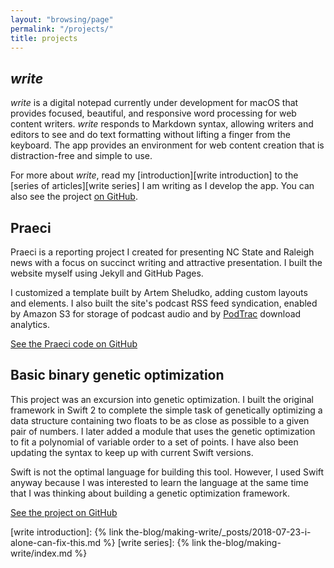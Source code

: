 ```yaml
---
layout: "browsing/page"
permalink: "/projects/"
title: projects
---
```


## *write*

*write* is a digital notepad currently under development for macOS that provides focused, beautiful, and responsive word processing for web content writers. *write* responds to Markdown syntax, allowing writers and editors to see and do text formatting without lifting a finger from the keyboard. The app provides an environment for web content creation that is distraction-free and simple to use.

For more about *write*, read my [introduction][write introduction] to the [series of articles][write series] I am writing as I develop the app. You can also see the project [on GitHub](https://github.com/CarterPape/write).

## Praeci

Praeci is a reporting project I created for presenting NC State and Raleigh news with a focus on succinct writing and attractive presentation. I built the website myself using Jekyll and GitHub Pages.

I customized a template built by Artem Sheludko, adding custom layouts and elements. I also built the site's podcast RSS feed syndication, enabled by Amazon S3 for storage of podcast audio and by [PodTrac](http://analytics.podtrac.com) download analytics.

[See the Praeci code on GitHub](https://github.com/Praeci/praeci.github.io)

## Basic binary genetic optimization

This project was an excursion into genetic optimization. I built the original framework in Swift 2 to complete the simple task of genetically optimizing a data structure containing two floats to be as close as possible to a given pair of numbers. I later added a module that uses the genetic optimization to fit a polynomial of variable order to a set of points. I have also been updating the syntax to keep up with current Swift versions.

Swift is not the optimal language for building this tool. However, I used Swift anyway because I was interested to learn the language at the same time that I was thinking about building a genetic optimization framework.

[See the project on GitHub](https://github.com/CarterPape/Basic-binary-genetic-optimization)


[write introduction]: {% link the-blog/making-write/_posts/2018-07-23-i-alone-can-fix-this.md %}
[write series]: {% link the-blog/making-write/index.md %}